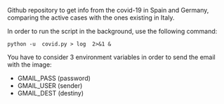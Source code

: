 Github repository to get info from the covid-19 in Spain and Germany, comparing the active cases with the ones existing in Italy.

In order to run the script in the background, use the following command:

```
python -u  covid.py > log  2>&1 &
```

You have to consider 3 environment variables in order to send the email with the image:

- GMAIL_PASS (password)
- GMAIL_USER (sender)
- GMAIL_DEST (destiny)
